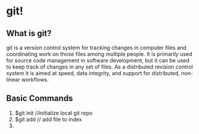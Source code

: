 # git!
## What is git?
git is a version control system for tracking
changes in computer files and coordinating work on those files among multiple people. It is primarily used for source code management in software development, but it can be used to keep track of changes in any set of files. As a distributed revision control system it is aimed at speed, data integrity, and support for distributed, non-linear workflows.

## Basic Commands
1. $git init  //initialize local git repo
2. $git add <file> // add file to index
3. 